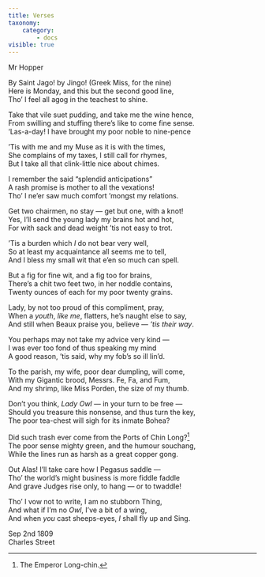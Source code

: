 ```yaml
---
title: Verses
taxonomy:
    category:
        - docs
visible: true
---
```


<div class="author">Mr Hopper</div>

By Saint Jago! by Jingo! (Greek Miss, for the nine)  
Here is Monday, and this but the second good line,  
Tho’ I feel all agog in the teachest to shine.  
  
Take that vile suet pudding, and take me the wine hence,  
From swilling and stuffing there’s like to come fine sense.  
‘Las-a-day! I have brought my poor noble to nine-pence  
  
’Tis with me and my Muse as it is with the times,  
She complains of my taxes, I still call for rhymes,  
But I take all that clink-little nice about chimes.  
  
I remember the said “splendid anticipations”  
A rash promise is mother to all the vexations!  
Tho’ I ne’er saw much comfort ’mongst my relations.  
  
Get two chairmen, no stay — get but one, with a knot!  
Yes, I’ll send the young lady my brains hot and hot,  
For with sack and dead weight ’tis not easy to trot.  
  
’Tis a burden which *I* do not bear very well,  
So at least my acquaintance all seems me to tell,  
And I bless my small wit that e’en so much can spell.  
  
But a fig for fine wit, and a fig too for brains,  
There’s a chit two feet two, in her noddle contains,  
Twenty ounces of each for my poor twenty grains.  
  
Lady, by not too proud of this compliment, pray,  
When a *youth*, *like me*, flatters, he’s naught else to say,  
And still when Beaux praise you, believe — *’tis their way*.  
  
You perhaps may not take my advice very kind —  
I was ever too fond of thus speaking my mind  
A good reason, ’tis said, why my fob’s so ill lin’d.  
  
To the parish, my wife, poor dear dumpling, will come,  
With my Gigantic brood, Messrs. Fe, Fa, and Fum,  
And my shrimp, like Miss Porden, the size of my thumb.  
  
Don’t you think, *Lady Owl* — in your turn to be free —  
Should you treasure this nonsense, and thus turn the key,  
The poor tea-chest will sigh for its inmate Bohea?  
  
Did such trash ever come from the Ports of Chin Long?[^1]  
The poor sense mighty green, and the humour souchang,  
While the lines run as harsh as a great copper gong.  
  
Out Alas! I’ll take care how I Pegasus saddle —  
Tho’ the world’s might business is more fiddle faddle  
And grave Judges rise only, to hang — or to twaddle!  
  
Tho’ I vow not to write, I am no stubborn Thing,  
And what if I’m no *Owl*, I’ve a bit of a wing,  
And when *you* cast sheeps-eyes, *I* shall fly up and Sing.  
  
Sep 2nd 1809  
Charles Street  
  
[^1]: The Emperor Long-chin.